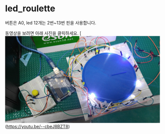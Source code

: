 # led_roulette

버튼은 A0, led 12개는 2번~13번 핀을 사용합니다. 


동영상을 보려면 아래 사진을 클릭하세요. 
[![](https://raw.githubusercontent.com/mtinet/led_roulette/master/20160617_133830.jpg)(https://youtu.be/--cbeJ8BZT8)


